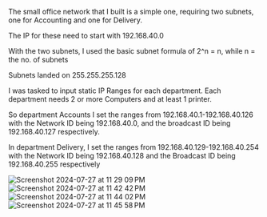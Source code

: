 The small office network that I built is a simple one, requiring two subnets, one for Accounting and one for Delivery.


The IP for these need to start with 192.168.40.0

With the two subnets, I used the basic subnet formula of 2^n = n, while n = the no. of subnets

Subnets landed on 255.255.255.128

I was tasked to input static IP Ranges for each department. Each department needs 2 or more Computers and at least 1 printer.

So department Accounts I set the ranges from 192.168.40.1-192.168.40.126 with the Network ID being 192.168.40.0, and the broadcast ID being 192.168.40.127 respectively.

In department Delivery, I set the ranges from 192.168.40.129-192.168.40.254 with the Network ID being 192.168.40.128 and the Broadcast ID being 192.168.40.255 respectively



![Screenshot 2024-07-27 at 11 29 09 PM](https://github.com/user-attachments/assets/4104fd49-d044-4ed3-b3ba-5b364d271d08)
![Screenshot 2024-07-27 at 11 42 42 PM](https://github.com/user-attachments/assets/6f9515e0-097d-4f61-bb72-0e67c95174f1)
![Screenshot 2024-07-27 at 11 44 02 PM](https://github.com/user-attachments/assets/d26211c3-0208-4107-9ef3-448823e2b584)
![Screenshot 2024-07-27 at 11 45 58 PM](https://github.com/user-attachments/assets/cc98a6db-3a61-4a4b-b3c2-faca82ca6c78)
